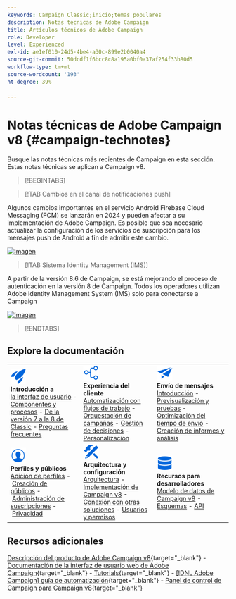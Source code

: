```yaml
---
keywords: Campaign Classic;inicio;temas populares
description: Notas técnicas de Adobe Campaign
title: Artículos técnicos de Adobe Campaign
role: Developer
level: Experienced
exl-id: ae1ef010-24d5-4be4-a30c-899e2b0040a4
source-git-commit: 50dcdf1f6bcc8c8a195a0bf0a37af254f33b80d5
workflow-type: tm+mt
source-wordcount: '193'
ht-degree: 39%

---
```


# Notas técnicas de Adobe Campaign v8 {#campaign-technotes}

Busque las notas técnicas más recientes de Campaign en esta sección. Estas notas técnicas se aplican a Campaign v8.

>[!BEGINTABS]

>[!TAB Cambios en el canal de notificaciones push]

Algunos cambios importantes en el servicio Android Firebase Cloud Messaging (FCM) se lanzarán en 2024 y pueden afectar a su implementación de Adobe Campaign. Es posible que sea necesario actualizar la configuración de los servicios de suscripción para los mensajes push de Android a fin de admitir este cambio.


[![imagen](../technotes/assets/do-not-localize/learn-more-button.svg)](upgrades/push-technote.md)


>[!TAB Sistema Identity Management (IMS)]

A partir de la versión 8.6 de Campaign, se está mejorando el proceso de autenticación en la versión 8 de Campaign. Todos los operadores utilizan Adobe Identity Management System (IMS) solo para conectarse a Campaign

[![imagen](../technotes/assets/do-not-localize/learn-more-button.svg)](upgrades/migrate-users-to-ims.md)

>[!ENDTABS]

## Explore la documentación

<table style="table-layout:auto">
  <tr style="border: 0;">
    <td>
      <img src="../v8/assets/do-not-localize/icon-start.svg" width="35px">
    <br/>
      <strong>Introducción a</strong><br/><a href="../v8/start/campaign-ui.md">la interfaz de usuario</a> - <a href="../v8/start/ac-components.md">Componentes y procesos</a> - <a href="../v8/start/v7-to-v8.md">De la versión 7 a la 8 de Classic</a> - <a href="../v8/start/campaign-faq.md">Preguntas frecuentes</a>
    </td>
    <td>
      <img src="../v8/assets/do-not-localize/icon-experience.svg" width="35px">
    <br/>
      <strong>Experiencia del cliente</strong><br/><a href="../automation/workflow/about-workflows.md" target="_blank">Automatización con flujos de trabajo</a> - <a href="../automation/campaigns/set-up-campaigns.md" target="_blank">Orquestación de campañas</a> - <a href="../v8/interaction/interaction.md">Gestión de decisiones</a> - <a href="../v8/send/personalize.md">Personalización</a>
    </td>
    <td>
      <img src="../v8/assets/do-not-localize/icon-send.svg" width="35px">
    <br/>
      <strong>Envío de mensajes</strong><br/><a href="../v8/start/create-message.md">Introducción</a> - <a href="../v8/send/preview-and-proof.md">Previsualización y pruebas</a> - <a href="../v8/send/predictive.md">Optimización del tiempo de envío</a> - <a href="../v8/reporting/gs-reporting.md">Creación de informes y análisis</a>
    </td>
  </tr>
  <tr style="border: 0;">
    <td>
      <img src="../v8/assets/do-not-localize/icon_profile-audience.svg" width="35px">
    <br/>
      <strong>Perfiles y públicos</strong><br/><a href="../v8/audiences/create-profiles.md">Adición de perfiles</a> - <a href="../v8/audiences/create-audiences.md">Creación de públicos</a> - <a href="../v8/start/subscriptions.md">Administración de suscripciones</a> - <a href="../v8/start/privacy.md">Privacidad</a>
    </td>
    <td>
      <img src="../v8/assets/do-not-localize/icon-configure.svg" width="35px">
    <br/>
      <strong>Arquitectura y configuración</strong><br/><a href="../v8/architecture/architecture.md">Arquitectura</a> - <a href="../v8/start/implement.md">Implementación de Campaign v8</a> - <a href="../v8/connect/integration.md">Conexión con otras soluciones</a> - <a href="../v8/start/gs-permissions.md">Usuarios y permisos</a>
    </td>
    <td>
      <img src="../v8/assets/do-not-localize/icon-dev.svg" width="35px">
    <br/>
      <strong>Recursos para desarrolladores</strong><br/><a href="../v8/dev/datamodel.md">Modelo de datos de Campaign v8</a> - <a href="../v8/dev/schemas.md">Esquemas</a> - <a href="../v8/dev/api.md">API</a>
    </td>
  </tr>
</table>

## Recursos adicionales

[Descripción del producto de Adobe Campaign v8](https://helpx.adobe.com/es/legal/product-descriptions/adobe-campaign-managed-cloud-services.html){target="_blank"} - [Documentación de la interfaz de usuario web de Adobe Campaign](https://experienceleague.adobe.com/docs/campaign-web/v8/campaign-web-home.html?lang=es){target="_blank"} - [Tutorials](https://experienceleague.adobe.com/docs/campaign-learn/tutorials/overview.html?lang=es){target="_blank"} - [[!DNL Adobe Campaign] guía de automatización](https://experienceleague.adobe.com/docs/campaign/automation/home.html?lang=es){target="_blank"} - [Panel de control de Campaign para Campaign v8](https://experienceleague.adobe.com/docs/control-panel/using/discover-control-panel/key-features.html?lang=es){target="_blank"}

